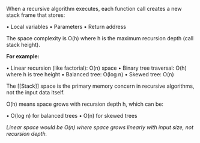 When a recursive algorithm executes, each function call creates a new stack
frame that stores:

• Local variables
• Parameters
• Return address

The space complexity is O(h) where h is the maximum recursion depth (call
stack height).

**For example:**

• Linear recursion (like factorial): O(n) space
• Binary tree traversal: O(h) where h is tree height
• Balanced tree: O(log n)
• Skewed tree: O(n)

The [[Stack]] space is the primary memory concern in recursive algorithms, not the input data itself.

O(h) means space grows with recursion depth h, which can be:

• O(log n) for balanced trees
• O(n) for skewed trees

*Linear space would be O(n) where space grows linearly with input size, not*
*recursion depth.*